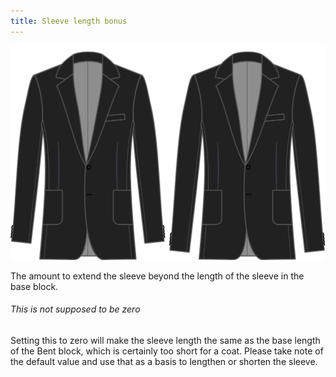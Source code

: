 ```yaml
---
title: Sleeve length bonus
---
```


![Sleeve length bonus](sleevelengthbonus.svg)

The amount to extend the sleeve beyond the length of the sleeve in the base block.
   
<Note>

###### This is not supposed to be zero

Setting this to zero will make the sleeve length the same as the base length of the Bent block,
which is certainly too short for a coat.
Please take note of the default value and use that as a basis to lengthen or shorten the sleeve.

</Note>

